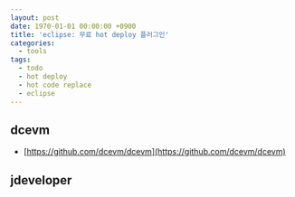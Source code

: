 ```yaml
---
layout: post
date: 1970-01-01 00:00:00 +0900
title: 'eclipse: 무료 hot deploy 플러그인'
categories:
  - tools
tags:
  - todo
  - hot deploy
  - hot code replace
  - eclipse
---
```


## dcevm
- [https://github.com/dcevm/dcevm](https://github.com/dcevm/dcevm)

## jdeveloper
